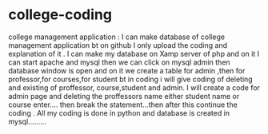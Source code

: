 # college-coding
college management application :
   I can make database of college management application bt on github I only upload the coding and explanation of it . I can make my database on Xamp server of php and on it I can start apache and mysql then we can click on mysql admin then database window is open and on it  we create a table for admin ,then for professor,for courses,for student bt in coding i will give coding of deleting and existing of proffessor, course,student and  admin. I will create a code for admin page and deleting  the proffessors name either student name or course enter.... then break the statement...then after this  continue the coding . All my coding is done in python and database is created in   mysql.........
 
 
